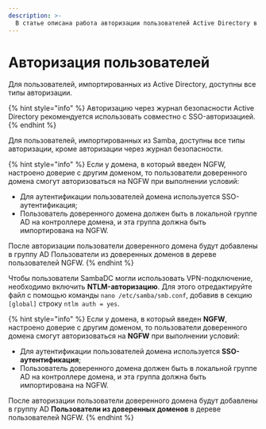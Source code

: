 ```yaml
---
description: >-
  В статье описана работа авторизации пользователей Aсtive Directory в Ideco IGFW.
---
```


# Авторизация пользователей

Для пользователей, импортированных из Aсtive Directory, доступны все типы авторизации.

{% hint style="info" %}
Авторизацию через журнал безопасности Active Directory рекомендуется использовать совместно с SSO-авторизацией.
{% endhint %}

Для пользователей, импортированных из Samba, доступны все типы авторизации, кроме авторизации через журнал безопасности.

{% hint style="info" %}
Если у домена, в который введен NGFW, настроено доверие с другим доменом, то пользователи доверенного домена смогут авторизоваться на NGFW при выполнении условий:

* Для аутентификации пользователей домена используется SSO-аутентификация;
* Пользователь доверенного домена должен быть в локальной группе AD на контроллере домена, и эта группа должна быть импортирована на NGFW.

После авторизации пользователи доверенного домена будут добавлены в группу AD Пользователи из доверенных доменов в дереве пользователей NGFW.
{% endhint %}

Чтобы пользователи SambaDC могли использовать VPN-подключение, необходимо включить **NTLM-авторизацию**. Для этого отредактируйте файл с помощью команды `nano /etc/samba/smb.conf`, добавив в секцию `[global]` строку `ntlm auth = yes`.

{% hint style="info" %}
Если у домена, в который введен **NGFW**, настроено доверие с другим доменом, то пользователи доверенного домена смогут авторизоваться на **NGFW** при выполнении условий:

* Для аутентификации пользователей домена используется **SSO-аутентификация**;
* Пользователь доверенного домена должен быть в локальной группе AD на контроллере домена, и эта группа должна быть импортирована на NGFW.

После авторизации пользователи доверенного домена будут добавлены в группу AD **Пользователи из доверенных доменов** в дереве пользователей NGFW.
{% endhint %}